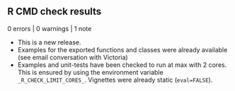 ## R CMD check results

0 errors | 0 warnings | 1 note

* This is a new release.
* Examples for the exported functions and classes were already available (see email conversation with Victoria)
* Examples and unit-tests have been checked to run at max with 2 cores. This is ensured by using the environment variable `_R_CHECK_LIMIT_CORES_`. Vignettes were already static (`eval=FALSE`).
